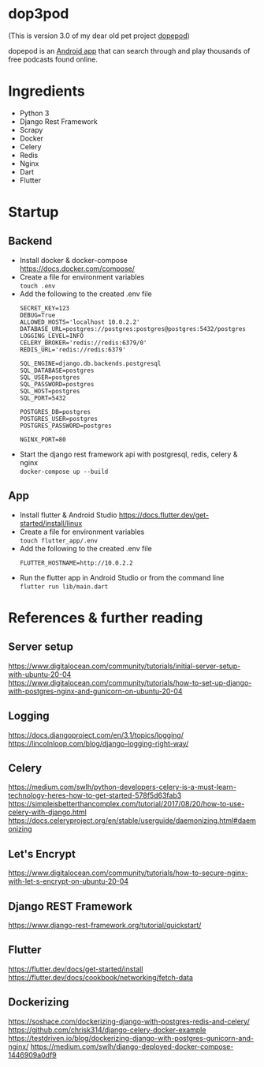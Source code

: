# dop3pod
(This is version 3.0 of my dear old pet project
[dopepod](https://github.com/cyanidesayonara/dopepod))

dopepod is an
[Android app](https://play.google.com/store/apps/details?id=com.cyanidesayonara.dopepod)
that can search through and play thousands of free podcasts found online.

# Ingredients
* Python 3  
* Django Rest Framework
* Scrapy
* Docker
* Celery
* Redis
* Nginx
* Dart
* Flutter

# Startup
## Backend
* Install docker & docker-compose  
  https://docs.docker.com/compose/
* Create a file for environment variables  
  ```touch .env```
* Add the following to the created .env file
  ```
  SECRET_KEY=123
  DEBUG=True
  ALLOWED_HOSTS='localhost 10.0.2.2'
  DATABASE_URL=postgres://postgres:postgres@postgres:5432/postgres
  LOGGING_LEVEL=INFO
  CELERY_BROKER='redis://redis:6379/0'
  REDIS_URL='redis://redis:6379'

  SQL_ENGINE=django.db.backends.postgresql
  SQL_DATABASE=postgres
  SQL_USER=postgres
  SQL_PASSWORD=postgres
  SQL_HOST=postgres
  SQL_PORT=5432

  POSTGRES_DB=postgres
  POSTGRES_USER=postgres
  POSTGRES_PASSWORD=postgres
  
  NGINX_PORT=80
  ```
* Start the django rest framework api with postgresql, redis, celery & nginx  
  ```docker-compose up --build```

## App
* Install flutter & Android Studio
  https://docs.flutter.dev/get-started/install/linux
* Create a file for environment variables  
  ```touch flutter_app/.env```
* Add the following to the created .env file
  ```
  FLUTTER_HOSTNAME=http://10.0.2.2
  ```
* Run the flutter app in Android Studio or from the command line  
  ```flutter run lib/main.dart```

# References & further reading
## Server setup
https://www.digitalocean.com/community/tutorials/initial-server-setup-with-ubuntu-20-04  
https://www.digitalocean.com/community/tutorials/how-to-set-up-django-with-postgres-nginx-and-gunicorn-on-ubuntu-20-04

## Logging
https://docs.djangoproject.com/en/3.1/topics/logging/  
https://lincolnloop.com/blog/django-logging-right-way/

## Celery
https://medium.com/swlh/python-developers-celery-is-a-must-learn-technology-heres-how-to-get-started-578f5d63fab3  
https://simpleisbetterthancomplex.com/tutorial/2017/08/20/how-to-use-celery-with-django.html
https://docs.celeryproject.org/en/stable/userguide/daemonizing.html#daemonizing

## Let's Encrypt
https://www.digitalocean.com/community/tutorials/how-to-secure-nginx-with-let-s-encrypt-on-ubuntu-20-04

## Django REST Framework
https://www.django-rest-framework.org/tutorial/quickstart/

## Flutter
https://flutter.dev/docs/get-started/install
https://flutter.dev/docs/cookbook/networking/fetch-data

## Dockerizing
https://soshace.com/dockerizing-django-with-postgres-redis-and-celery/
https://github.com/chrisk314/django-celery-docker-example
https://testdriven.io/blog/dockerizing-django-with-postgres-gunicorn-and-nginx/
https://medium.com/swlh/django-deployed-docker-compose-1446909a0df9

